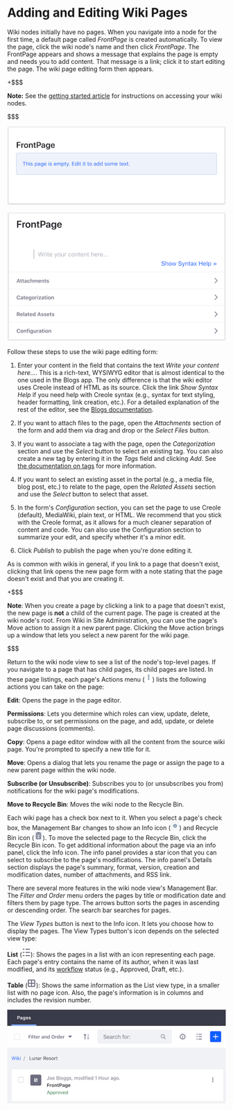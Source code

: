 # Adding and Editing Wiki Pages [](id=adding-and-editing-wiki-pages)

Wiki nodes initially have no pages. When you navigate into a node for the first 
time, a default page called *FrontPage* is created automatically. To view the 
page, click the wiki node's name and then click *FrontPage*. The FrontPage 
appears and shows a message that explains the page is empty and needs you to add 
content. That message is a link; click it to start editing the page. The wiki 
page editing form then appears. 

+$$$

**Note:** See the 
[getting started article](/discover/portal/-/knowledge_base/7-1/getting-started-with-wikis) 
for instructions on accessing your wiki nodes.

$$$

![Figure 1: Each empty wiki page presents a default message link you can click to edit the page.](../../../../images/wiki-empty-frontpage.png)

![Figure 2: The wiki page editing form lets you create and edit your page's content.](../../../../images/wiki-page-editor.png)

Follow these steps to use the wiki page editing form: 

1.  Enter your content in the field that contains the text *Write your content
    here...*. This is a rich-text, WYSIWYG editor that is almost identical to
    the one used in the Blogs app. The only difference is that the wiki editor
    uses Creole instead of HTML as its source. Click the link *Show Syntax
    Help* if you need help with Creole syntax (e.g., syntax for text styling,
    header formatting, link creation, etc.). For a detailed explanation of the
    rest of the editor, see the 
    [Blogs documentation](/discover/portal/-/knowledge_base/7-1/using-the-blog-entry-editor). 

2.  If you want to attach files to the page, open the *Attachments* section of 
    the form and add them via drag and drop or the *Select Files* button. 

3.  If you want to associate a tag with the page, open the *Categorization* 
    section and use the *Select* button to select an existing tag. You can also 
    create a new tag by entering it in the *Tags* field and clicking *Add*. See 
    [the documentation on tags](/discover/portal/-/knowledge_base/7-1/organizing-content-with-tags) 
    for more information. 

4.  If you want to select an existing asset in the portal (e.g., a media file, 
    blog post, etc.) to relate to the page, open the *Related Assets* section 
    and use the *Select* button to select that asset. 

5.  In the form's *Configuration* section, you can set the page to use Creole 
    (default), MediaWiki, plain text, or HTML. We recommend that you stick with 
    the Creole format, as it allows for a much cleaner separation of content and 
    code. You can also use the Configuration section to summarize your edit, and 
    specify whether it's a minor edit. 

6.  Click *Publish* to publish the page when you're done editing it. 

As is common with wikis in general, if you link to a page that doesn't exist, 
clicking that link opens the new page form with a note stating that the page 
doesn't exist and that you are creating it. 

+$$$

**Note**: When you create a page by clicking a link to a page that doesn't 
exist, the new page is **not** a child of the current page. The page is created 
at the wiki node's root. From Wiki in Site Administration, you can use the 
page's Move action to assign it a new parent page. Clicking the Move action 
brings up a window that lets you select a new parent for the wiki page. 

$$$

Return to the wiki node view to see a list of the node's top-level pages. If you 
navigate to a page that has child pages, its child pages are listed. In these 
page listings, each page's Actions menu 
(![Actions](../../../../images/icon-actions.png)) lists the following actions 
you can take on the page: 

**Edit**: Opens the page in the page editor.

**Permissions**: Lets you determine which roles can view, update, delete,
subscribe to, or set permissions on the page, and add, update, or delete page
discussions (comments).

**Copy**: Opens a page editor window with all the content from the source wiki
page. You're prompted to specify a new title for it. 

**Move**: Opens a dialog that lets you rename the page or assign the page to
a new parent page within the wiki node. 

**Subscribe (or Unsubscribe)**: Subscribes you to (or unsubscribes you from)
notifications for the wiki page's modifications. 

**Move to Recycle Bin**: Moves the wiki node to the Recycle Bin.

Each wiki page has a check box next to it. When you select a page's check box, 
the Management Bar changes to show an Info icon 
(![Info](../../../../images/icon-information.png)) and Recycle Bin icon 
(![Recycle Bin](../../../../images/icon-trash.png)). To move the selected page 
to the Recycle Bin, click the Recycle Bin icon. To get additional information 
about the page via an info panel, click the Info icon. The info panel provides a 
star icon that you can select to subscribe to the page's modifications. The info 
panel's Details section displays the page's summary, format, version, creation 
and modification dates, number of attachments, and RSS link.

There are several more features in the wiki node view's Management Bar. The 
*Filter and Order* menu orders the pages by title or modification date 
and filters them by page type. The arrows button sorts the pages in 
ascending or descending order. The search bar searches for pages. 

The *View Types* button is next to the Info icon. It lets you choose how to 
display the pages. The View Types button's icon depends on the selected view 
type: 

**List** (![List](../../../../images/icon-view-type-list.png)): Shows the pages
in a list with an icon representing each page. Each page's entry contains the
name of its author, when it was last modified, and its
[workflow](/discover/portal/-/knowledge_base/7-1/workflow) status (e.g.,
Approved, Draft, etc.). 

**Table** (![Table](../../../../images/icon-view-type-table.png)): Shows the
same information as the List view type, in a smaller list with no page icon.
Also, the page's information is in columns and includes the revision number. 

![Figure 3: The wiki node's view in site administration has features that help you access and learn information about a wiki node's pages.](../../../../images/wiki-node-view-in-admin.png)
